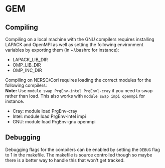 # GEM

## Compiling
Compiling on a local machine with the GNU compilers requires installing LAPACK and OpenMPI as well as setting the following environment variables by exporting them (in ~/.bashrc for instance):
* LAPACK_LIB_DIR
* OMP_LIB_DIR
* OMP_INC_DIR

Compiling on NERSC/Cori requires loading the correct modules for the following compilers:</br>
**Note:** Use `module swap PrgEnv-intel PrgEnvl-cray` if you need to swap rather than load. This also works with `module swap impi openmpi` for instance.
* Cray:  module load PrgEnv-cray
* Intel: module load PrgEnv-intel impi
* GNU:   module load PrgEnv-gnu openmpi

## Debugging
Debugging flags for the compilers can be enabled by setting the `DEBUG` flag to 1 in the makefile. The makefile is source controlled though so maybe there is a better way to handle this that won't get tracked.
